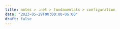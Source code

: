 ```yaml
---
title: notes > .net > fundamentals > configuration
date: "2023-05-29T00:00:00-06:00"
draft: false
---
```

